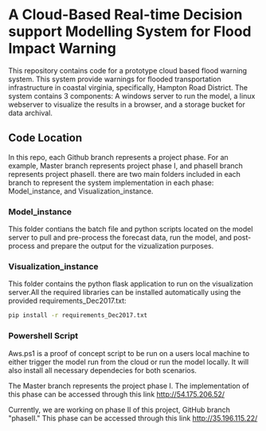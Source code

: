 # A Cloud-Based Real-time Decision support Modelling System for Flood Impact Warning 
This repository contains code for a prototype cloud based flood warning system. This system provide warnings for flooded transportation infrastructure in coastal virginia, specifically, Hampton Road District. 
The system contains 3 components: A windows server to run the model, a linux webserver to visualize the results in a browser, and a storage bucket for data archival.
## Code Location
In this repo, each Github branch represents a project phase. For an example, Master branch represents project phase I, and phaseII branch represents project phaseII. there are two main folders included in each branch to represent the system implementation in each phase: Model_instance, and Visualization_instance.
### Model_instance
This folder contians the batch file and python scripts located on the model server to pull and pre-process the forecast data, run the model, and post-process and prepare the output for the vizualization purposes.
### Visualization_instance
This folder contains the python flask application to run on the visualization server.All the required libraries can be installed automatically using the provided requirements_Dec2017.txt:

```bash
pip install -r requirements_Dec2017.txt
```

### Powershell Script
Aws.ps1 is a proof of concept script to be run on a users local machine to either trigger the model run from the cloud or run the model locally. It will also install all necessary dependecies for both scenarios. 


The Master branch represents the project phase I. The implementation of this phase can be accessed through this link http://54.175.206.52/

Currently, we are working on phase II of this project, GitHub branch "phaseII." This phase can be accessed through this link http://35.196.115.22/
